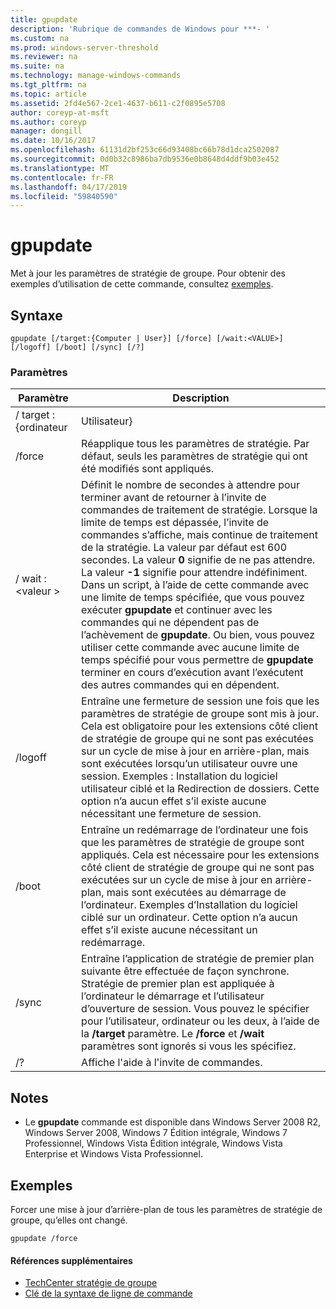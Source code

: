 ```yaml
---
title: gpupdate
description: 'Rubrique de commandes de Windows pour ***- '
ms.custom: na
ms.prod: windows-server-threshold
ms.reviewer: na
ms.suite: na
ms.technology: manage-windows-commands
ms.tgt_pltfrm: na
ms.topic: article
ms.assetid: 2fd4e567-2ce1-4637-b611-c2f0895e5708
author: coreyp-at-msft
ms.author: coreyp
manager: dongill
ms.date: 10/16/2017
ms.openlocfilehash: 61131d2bf253c66d93408bc66b78d1dca2502087
ms.sourcegitcommit: 0d0b32c8986ba7db9536e0b8648d4ddf9b03e452
ms.translationtype: MT
ms.contentlocale: fr-FR
ms.lasthandoff: 04/17/2019
ms.locfileid: "59840590"
---
```

# <a name="gpupdate"></a>gpupdate



Met à jour les paramètres de stratégie de groupe. Pour obtenir des exemples d’utilisation de cette commande, consultez [exemples](#BKMK_Examples).

## <a name="syntax"></a>Syntaxe

```
gpupdate [/target:{Computer | User}] [/force] [/wait:<VALUE>] [/logoff] [/boot] [/sync] [/?]
```

### <a name="parameters"></a>Paramètres

|Paramètre|Description|
|---------|-----------|
|/ target : {ordinateur | Utilisateur}|Met à jour uniquement les utilisateurs ou uniquement les paramètres de stratégie ordinateur.|
|/force|Réapplique tous les paramètres de stratégie. Par défaut, seuls les paramètres de stratégie qui ont été modifiés sont appliqués.|
|/ wait :\<valeur >|Définit le nombre de secondes à attendre pour terminer avant de retourner à l’invite de commandes de traitement de stratégie. Lorsque la limite de temps est dépassée, l’invite de commandes s’affiche, mais continue de traitement de la stratégie. La valeur par défaut est 600 secondes. La valeur **0** signifie de ne pas attendre. La valeur **-1** signifie pour attendre indéfiniment.</br>Dans un script, à l’aide de cette commande avec une limite de temps spécifiée, que vous pouvez exécuter **gpupdate** et continuer avec les commandes qui ne dépendent pas de l’achèvement de **gpupdate**. Ou bien, vous pouvez utiliser cette commande avec aucune limite de temps spécifié pour vous permettre de **gpupdate** terminer en cours d’exécution avant l’exécutent des autres commandes qui en dépendent.|
|/logoff|Entraîne une fermeture de session une fois que les paramètres de stratégie de groupe sont mis à jour. Cela est obligatoire pour les extensions côté client de stratégie de groupe qui ne sont pas exécutées sur un cycle de mise à jour en arrière-plan, mais sont exécutées lorsqu’un utilisateur ouvre une session. Exemples : Installation du logiciel utilisateur ciblé et la Redirection de dossiers. Cette option n’a aucun effet s’il existe aucune nécessitant une fermeture de session.|
|/boot|Entraîne un redémarrage de l’ordinateur une fois que les paramètres de stratégie de groupe sont appliqués. Cela est nécessaire pour les extensions côté client de stratégie de groupe qui ne sont pas exécutées sur un cycle de mise à jour en arrière-plan, mais sont exécutées au démarrage de l’ordinateur. Exemples d’Installation du logiciel ciblé sur un ordinateur. Cette option n’a aucun effet s’il existe aucune nécessitant un redémarrage.|
|/sync|Entraîne l’application de stratégie de premier plan suivante être effectuée de façon synchrone. Stratégie de premier plan est appliquée à l’ordinateur le démarrage et l’utilisateur d’ouverture de session. Vous pouvez le spécifier pour l’utilisateur, ordinateur ou les deux, à l’aide de la **/target** paramètre. Le **/force** et **/wait** paramètres sont ignorés si vous les spécifiez.|
|/?|Affiche l'aide à l'invite de commandes.|

## <a name="remarks"></a>Notes

-   Le **gpupdate** commande est disponible dans Windows Server 2008 R2, Windows Server 2008, Windows 7 Édition intégrale, Windows 7 Professionnel, Windows Vista Édition intégrale, Windows Vista Enterprise et Windows Vista Professionnel.

## <a name="BKMK_Examples"></a>Exemples

Forcer une mise à jour d’arrière-plan de tous les paramètres de stratégie de groupe, qu’elles ont changé.
```
gpupdate /force
```

#### <a name="additional-references"></a>Références supplémentaires

-   [TechCenter stratégie de groupe](https://go.microsoft.com/fwlink/?LinkID=145531)
-   [Clé de la syntaxe de ligne de commande](command-line-syntax-key.md)